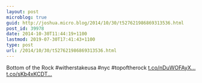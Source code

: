 ```yaml
---
layout: post
microblog: true
guid: http://joshua.micro.blog/2014/10/30/t527621986869313536.html
post_id: 39978
date: 2014-10-30T11:44:19+1100
lastmod: 2019-07-30T17:41:43+1100
type: post
url: /2014/10/30/t527621986869313536.html
---
```

Bottom of the Rock #witherstakeusa #nyc #topoftherock [t.co/nDuWOFAyX...](http://t.co/nDuWOFAyXg) [t.co/sKb4xKCDT...](http://t.co/sKb4xKCDTf)

